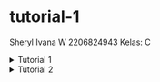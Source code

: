 # tutorial-1

Sheryl Ivana W
2206824943
Kelas: C

<details>
<summary>Tutorial 1</summary>
**Reflection 1**  
You already implemented two new features using Spring Boot. Check again your source code and evaluate the coding standards that you have learned in this module. Write clean code principles and secure coding practices that have been applied to your code.  If you find any mistake in your source code, please explain how to improve your code. **Please write your reflection inside the repository's README.md file.**  

Some of the clean codes principles (not all of them) that I applied are:

I used clear, concise, and meaningful names for variables and functions so that my code is easy to understand (no comments required for now)
I kept the function sizes small and focused on one specific task

Secure coding practices that I followed are:
Post method for creating products

Errors that I encountered while doing this assignment:

I created test functions in main instead of test which prevented JUnit from being recognized by Code Editor:
Solution: I transferred all test functions to test folder

Selenium was not working:
Solution: I missed ‘$’ in the @Value

Edit product request was doing GET instead of POST:
Solution: I used a hidden input form field to store the Product ID instead of putting it in the URL (Not secure but I have not found a better way yet)
Update: I corrected the delete and edit requests to use the right methods

Response stopped

New topic

**Reflection 2**
1. After writing the unit test, how do you feel? How many unit tests should be made in a class? How to make sure that our unit tests are enough to verify our program? It would be good if you learned about code coverage. Code coverage is a metric that can help you understand how much of your source is tested. If you have 100% code coverage, does that mean your code has no bugs or errors?

I feel more confident about my code after doing unit tests. There is no definitive answer for how many unit tests a class should have, but some experts recommend that it should cover 80% of the code. To ensure that our unit tests are sufficient to validate our program, we need to test all features in our program so there are no unhandled cases. Even with 100% code coverage, there are still many false-positives and false-negatives, so it does not guarantee that our code is error-free or bug-free.

2. Suppose that after writing the CreateProductFunctionalTest.java along with the corresponding test case, you were asked to create another functional test suite that verifies the number of items in the product list. You decided to create a new Java class similar to the prior functional test suites with the same setup procedures and instance variables.  
   What do you think about the cleanliness of the code of the new functional test suite? Will the new code reduce the code quality? Identify the potential clean code issues, explain the reasons, and suggest possible improvements to make the code cleaner!  
   I think the code of the new functional test suite is not very clean. It has some issues that could reduce the code quality and make it harder to maintain and understand. Here are some of the potential clean code issues I found, along with the reasons and possible improvements:

   - The code has too many comments. Comments are useful to explain the intent or purpose of the code, but they should not be used to describe what the code does. The code itself should be clear and self-explanatory. Too many comments can clutter the code and make it harder to read. They can also become outdated and misleading if the code changes. A possible improvement is to remove unnecessary comments and use meaningful names for variables, functions, and classes instead.
   - The code has long and complex functions. Functions should be small and do only one thing. Long and complex functions are hard to understand, test, and debug. They can also introduce side effects and dependencies that make the code less modular and reusable. A possible improvement is to break down long and complex functions into smaller and simpler ones, and use descriptive names for them.
   - The code has magic numbers and strings. Magic numbers and strings are literal values that are used directly in the code without any explanation. They can make the code hard to understand, modify, and maintain. They can also introduce errors and inconsistencies if they are used in multiple places. A possible improvement is to replace magic numbers and strings with constants or variables, and give them meaningful names

</details>
<details>
<summary>Tutorial 2</summary>
Masalah Kualitas Kode yang Diperbaiki:

Masalah "The instance method name 'HomePage' doesn't match '[a-z][a-zA-Z0-9]*'" oleh PMD:
Solusi: Menggunakan gaya penulisan camel case untuk nama metode.
Masalah "Unnecessary modifier 'public' on method '...': the method is declared in an interface type" oleh PMD:
Solusi: Menghapus modifier public pada metode dalam antarmuka (interface).
Masalah "This utility class has a non-private constructor" oleh PMD:
Solusi: Masalah ini diabaikan karena jika kita menambahkan konstruktor private di kelas EshopApplication, program tidak akan dapat dijalankan (false-positive).
Implementasi CI/CD dalam Workflows (GitHub)/Pipelines (GitLab):
Implementasi saat ini sudah memenuhi definisi Continuous Integration dan Continuous Deployment. Proyek ini telah menerapkan CI yang mencakup fase Code dan Test. CI diwakili oleh file ci.yml yang otomatis menguji proses setiap kali ada pull, push, atau merge ke repositori. Untuk Deployment, Koyeb juga telah mengimplementasikan CI/CD untuk otomatisasi proses deployment setiap kali ada pull, push, atau merge dari repositori. Ini mencakup fase Review dan Operasional dalam Continuous Delivery/Deployment.

</details>